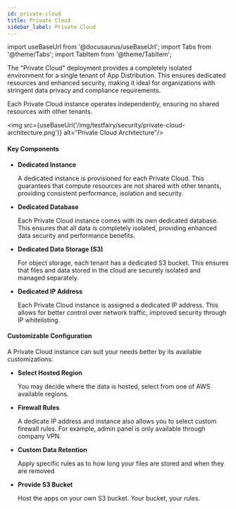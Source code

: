 ```yaml
---
id: private-cloud
title: Private Cloud
sidebar_label: Private Cloud
---
```


import useBaseUrl from '@docusaurus/useBaseUrl';
import Tabs from '@theme/Tabs';
import TabItem from '@theme/TabItem';

The "Private Cloud" deployment provides a completely isolated environment for a single tenant of App Distribution. This ensures 
dedicated resources and enhanced security, making it ideal for organizations with stringent data privacy and compliance
requirements. 

Each Private Cloud instance operates independently, ensuring no shared resources with other tenants.

<img src={useBaseUrl('/img/testfairy/security/private-cloud-architecture.png')} alt="Private Cloud Architecture"/>

#### Key Components

- **Dedicated Instance**

  A dedicated instance is provisioned for each Private Cloud. This guarantees that compute resources are
  not shared with other tenants, providing consistent performance, isolation and security. 

- **Dedicated Database** 

  Each Private Cloud instance comes with its own dedicated database. This ensures that all data is completely 
  isolated, providing enhanced data security and performance benefits.

- **Dedicated Data Storage (S3)**

  For object storage, each tenant has a dedicated S3 bucket. This ensures that files and data stored in the cloud 
  are securely isolated and managed separately.

- **Dedicated IP Address**

  Each Private Cloud instance is assigned a dedicated IP address. This allows for better control over network traffic,
  improved security through IP whitelisting.

#### Customizable Configuration

A Private Cloud instance can suit your needs better by its available customizations:

- **Select Hosted Region**

  You may decide where the data is hosted, select from one of AWS available regions.

- **Firewall Rules**

  A dedicate IP address and instance also allows you to select custom firewall rules. For example, admin panel is
  only available through company VPN.

- **Custom Data Retention**

  Apply specific rules as to how long your files are stored and when they are removed

- **Provide S3 Bucket**

  Host the apps on your own S3 bucket. Your bucket, your rules. 





